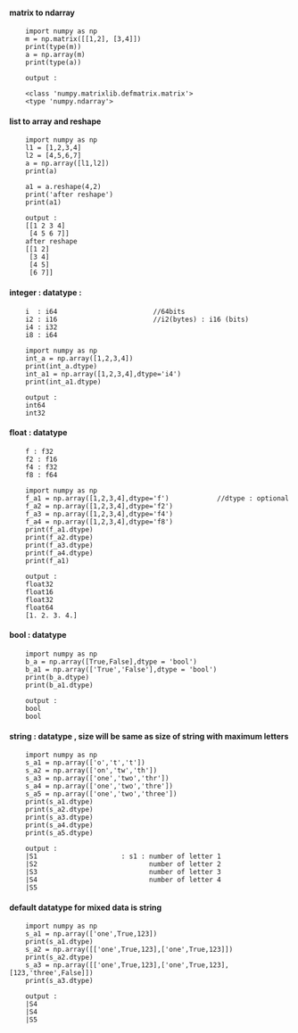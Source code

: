 #### matrix to ndarray

        import numpy as np
        m = np.matrix([[1,2], [3,4]])
        print(type(m))
        a = np.array(m)
        print(type(a))
        
        output :
        
        <class 'numpy.matrixlib.defmatrix.matrix'>
        <type 'numpy.ndarray'>


#### list to array and reshape 

        import numpy as np
        l1 = [1,2,3,4]
        l2 = [4,5,6,7]
        a = np.array([l1,l2])
        print(a)
        
        a1 = a.reshape(4,2)
        print('after reshape')
        print(a1)
        
        output : 
        [[1 2 3 4]
         [4 5 6 7]]
        after reshape
        [[1 2]
         [3 4]
         [4 5]
         [6 7]]
         
         
         
#### integer : datatype :
                        
        i  : i64                        //64bits
        i2 : i16                        //i2(bytes) : i16 (bits)
        i4 : i32
        i8 : i64
        
        import numpy as np
        int_a = np.array([1,2,3,4])
        print(int_a.dtype)
        int_a1 = np.array([1,2,3,4],dtype='i4')
        print(int_a1.dtype)
        
        output : 
        int64
        int32
        
#### float : datatype        

        f : f32
        f2 : f16
        f4 : f32
        f8 : f64
        
        import numpy as np
        f_a1 = np.array([1,2,3,4],dtype='f')            //dtype : optional
        f_a2 = np.array([1,2,3,4],dtype='f2')
        f_a3 = np.array([1,2,3,4],dtype='f4')
        f_a4 = np.array([1,2,3,4],dtype='f8')
        print(f_a1.dtype)
        print(f_a2.dtype)
        print(f_a3.dtype)
        print(f_a4.dtype)
        print(f_a1)
        
        output : 
        float32
        float16
        float32
        float64
        [1. 2. 3. 4.]
        
#### bool : datatype 

        import numpy as np
        b_a = np.array([True,False],dtype = 'bool')
        b_a1 = np.array(['True','False'],dtype = 'bool')
        print(b_a.dtype) 
        print(b_a1.dtype)       
        
        output : 
        bool
        bool
        
#### string : datatype , size will be same as size of string with maximum letters       
        
        import numpy as np
        s_a1 = np.array(['o','t','t'])
        s_a2 = np.array(['on','tw','th'])
        s_a3 = np.array(['one','two','thr'])
        s_a4 = np.array(['one','two','thre'])
        s_a5 = np.array(['one','two','three'])
        print(s_a1.dtype)
        print(s_a2.dtype)
        print(s_a3.dtype)
        print(s_a4.dtype)
        print(s_a5.dtype)

        output : 
        |S1                     : s1 : number of letter 1
        |S2                            number of letter 2  
        |S3                            number of letter 3
        |S4                            number of letter 4
        |S5

        
        
#### default datatype for mixed data is string

        import numpy as np
        s_a1 = np.array(['one',True,123])
        print(s_a1.dtype)
        s_a2 = np.array([['one',True,123],['one',True,123]])
        print(s_a2.dtype)
        s_a3 = np.array([['one',True,123],['one',True,123],[123,'three',False]])
        print(s_a3.dtype)

        output : 
        |S4
        |S4
        |S5
        
        
####         
